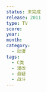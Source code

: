 ```yaml
---
status: 未完成
release: 2011
type: TV
score:
year:
month:
category:
  - 动漫
tags:
  - C类
  - 漫改
  - 悬疑
  - 战斗
---
```

